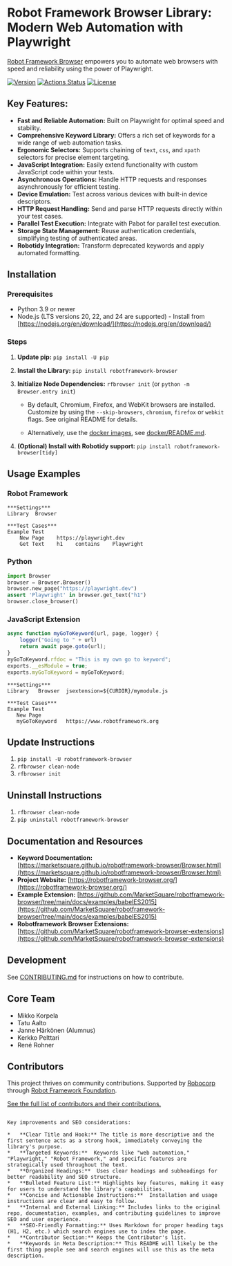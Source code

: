 # Robot Framework Browser Library: Modern Web Automation with Playwright

[Robot Framework Browser](https://github.com/MarketSquare/robotframework-browser) empowers you to automate web browsers with speed and reliability using the power of Playwright.

[![Version](https://img.shields.io/pypi/v/robotframework-browser.svg)](https://pypi.python.org/pypi/robotframework-browser)
[![Actions Status](https://github.com/MarketSquare/robotframework-browser/workflows/Continuous%20integration/badge.svg)](https://github.com/MarketSquare/robotframework-browser/actions)
[![License](https://img.shields.io/badge/License-Apache%202.0-blue.svg)](https://opensource.org/licenses/Apache-2.0)

## Key Features:

*   **Fast and Reliable Automation:** Built on Playwright for optimal speed and stability.
*   **Comprehensive Keyword Library:**  Offers a rich set of keywords for a wide range of web automation tasks.
*   **Ergonomic Selectors:**  Supports chaining of `text`, `css`, and `xpath` selectors for precise element targeting.
*   **JavaScript Integration:**  Easily extend functionality with custom JavaScript code within your tests.
*   **Asynchronous Operations:**  Handle HTTP requests and responses asynchronously for efficient testing.
*   **Device Emulation:**  Test across various devices with built-in device descriptors.
*   **HTTP Request Handling:** Send and parse HTTP requests directly within your test cases.
*   **Parallel Test Execution:** Integrate with Pabot for parallel test execution.
*   **Storage State Management:** Reuse authentication credentials, simplifying testing of authenticated areas.
*   **Robotidy Integration:** Transform deprecated keywords and apply automated formatting.

## Installation

### Prerequisites

*   Python 3.9 or newer
*   Node.js (LTS versions 20, 22, and 24 are supported) - Install from [https://nodejs.org/en/download/](https://nodejs.org/en/download/)

### Steps

1.  **Update pip:** `pip install -U pip`
2.  **Install the Library:** `pip install robotframework-browser`
3.  **Initialize Node Dependencies:** `rfbrowser init`  (or `python -m Browser.entry init`)
    *   By default, Chromium, Firefox, and WebKit browsers are installed.  Customize by using the `--skip-browsers`, `chromium`, `firefox` or `webkit` flags.  See original README for details.

    *   Alternatively, use the [docker images](https://github.com/MarketSquare/robotframework-browser/pkgs/container/robotframework-browser%2Frfbrowser-stable), see [docker/README.md](https://github.com/MarketSquare/robotframework-browser/blob/main/docker/README.md).

4.  **(Optional) Install with Robotidy support:** `pip install robotframework-browser[tidy]`

## Usage Examples

### Robot Framework

```robotframework
***Settings***
Library  Browser

***Test Cases***
Example Test
    New Page    https://playwright.dev
    Get Text    h1    contains    Playwright
```

### Python

```python
import Browser
browser = Browser.Browser()
browser.new_page("https://playwright.dev")
assert 'Playwright' in browser.get_text("h1")
browser.close_browser()
```

### JavaScript Extension

```javascript
async function myGoToKeyword(url, page, logger) {
    logger("Going to " + url)
    return await page.goto(url);
}
myGoToKeyword.rfdoc = "This is my own go to keyword";
exports.__esModule = true;
exports.myGoToKeyword = myGoToKeyword;
```

```robotframework
***Settings***
Library   Browser  jsextension=${CURDIR}/mymodule.js

***Test Cases***
Example Test
   New Page
   myGoToKeyword   https://www.robotframework.org
```

## Update Instructions

1.  `pip install -U robotframework-browser`
2.  `rfbrowser clean-node`
3.  `rfbrowser init`

## Uninstall Instructions

1.  `rfbrowser clean-node`
2.  `pip uninstall robotframework-browser`

## Documentation and Resources

*   **Keyword Documentation:** [https://marketsquare.github.io/robotframework-browser/Browser.html](https://marketsquare.github.io/robotframework-browser/Browser.html)
*   **Project Website:** [https://robotframework-browser.org/](https://robotframework-browser.org/)
*   **Example Extension:** [https://github.com/MarketSquare/robotframework-browser/tree/main/docs/examples/babelES2015](https://github.com/MarketSquare/robotframework-browser/tree/main/docs/examples/babelES2015)
*   **Robotframework Browser Extensions:** [https://github.com/MarketSquare/robotframework-browser-extensions](https://github.com/MarketSquare/robotframework-browser-extensions)

## Development

See [CONTRIBUTING.md](CONTRIBUTING.md) for instructions on how to contribute.

## Core Team

*   Mikko Korpela
*   Tatu Aalto
*   Janne Härkönen (Alumnus)
*   Kerkko Pelttari
*   René Rohner

## Contributors

This project thrives on community contributions.
Supported by [Robocorp](https://robocorp.com/) through [Robot Framework Foundation](https://robotframework.org/foundation/).

[See the full list of contributors and their contributions.](https://github.com/MarketSquare/robotframework-browser/graphs/contributors)
```

Key improvements and SEO considerations:

*   **Clear Title and Hook:** The title is more descriptive and the first sentence acts as a strong hook, immediately conveying the library's purpose.
*   **Targeted Keywords:**  Keywords like "web automation," "Playwright," "Robot Framework," and specific features are strategically used throughout the text.
*   **Organized Headings:**  Uses clear headings and subheadings for better readability and SEO structure.
*   **Bulleted Feature List:** Highlights key features, making it easy for users to understand the library's capabilities.
*   **Concise and Actionable Instructions:**  Installation and usage instructions are clear and easy to follow.
*   **Internal and External Linking:** Includes links to the original repo, documentation, examples, and contributing guidelines to improve SEO and user experience.
*   **SEO-Friendly Formatting:** Uses Markdown for proper heading tags (H1, H2, etc.) which search engines use to index the page.
*   **Contributor Section:** Keeps the Contributor's list.
*   **Keywords in Meta Description:** This README will likely be the first thing people see and search engines will use this as the meta description.